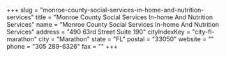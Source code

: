 +++
slug = "monroe-county-social-services-in-home-and-nutrition-services"
title = "Monroe County Social Services In-home And Nutrition Services"
name = "Monroe County Social Services In-home And Nutrition Services"
address = "490 63rd Street Suite 190"
cityIndexKey = "city-fl-marathon"
city = "Marathon"
state = "FL"
postal = "33050"
website = ""
phone = "305 289-6326"
fax = ""
+++
